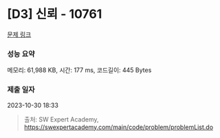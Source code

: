 # [D3] 신뢰 - 10761 

[문제 링크](https://swexpertacademy.com/main/code/problem/problemDetail.do?contestProbId=AXSVc1TqEAYDFAQT) 

### 성능 요약

메모리: 61,988 KB, 시간: 177 ms, 코드길이: 445 Bytes

### 제출 일자

2023-10-30 18:33



> 출처: SW Expert Academy, https://swexpertacademy.com/main/code/problem/problemList.do